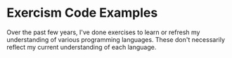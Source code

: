 # Exercism Code Examples

Over the past few years, I've done exercises to learn or refresh my understanding of various programming languages. These don't necessarily reflect my current understanding of each language.
